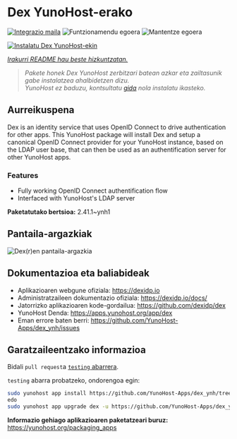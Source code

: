 <!--
Ohart ongi: README hau automatikoki sortu da <https://github.com/YunoHost/apps/tree/master/tools/readme_generator>ri esker
EZ editatu eskuz.
-->

# Dex YunoHost-erako

[![Integrazio maila](https://dash.yunohost.org/integration/dex.svg)](https://ci-apps.yunohost.org/ci/apps/dex/) ![Funtzionamendu egoera](https://ci-apps.yunohost.org/ci/badges/dex.status.svg) ![Mantentze egoera](https://ci-apps.yunohost.org/ci/badges/dex.maintain.svg)

[![Instalatu Dex YunoHost-ekin](https://install-app.yunohost.org/install-with-yunohost.svg)](https://install-app.yunohost.org/?app=dex)

*[Irakurri README hau beste hizkuntzatan.](./ALL_README.md)*

> *Pakete honek Dex YunoHost zerbitzari batean azkar eta zailtasunik gabe instalatzea ahalbidetzen dizu.*  
> *YunoHost ez baduzu, kontsultatu [gida](https://yunohost.org/install) nola instalatu ikasteko.*

## Aurreikuspena

Dex is an identity service that uses OpenID Connect to drive authentication for other apps.
This YunoHost package will install Dex and setup a canonical OpenID Connect provider for your YunoHost instance, based on the LDAP user base, that can then be used as an authentification server for other YunoHost apps.

### Features

- Fully working OpenID Connect authentification flow
- Interfaced with YunoHost's LDAP server


**Paketatutako bertsioa:** 2.41.1~ynh1

## Pantaila-argazkiak

![Dex(r)en pantaila-argazkia](./doc/screenshots/Dex_screenshot.png)

## Dokumentazioa eta baliabideak

- Aplikazioaren webgune ofiziala: <https://dexidp.io>
- Administratzaileen dokumentazio ofiziala: <https://dexidp.io/docs/>
- Jatorrizko aplikazioaren kode-gordailua: <https://github.com/dexidp/dex>
- YunoHost Denda: <https://apps.yunohost.org/app/dex>
- Eman errore baten berri: <https://github.com/YunoHost-Apps/dex_ynh/issues>

## Garatzaileentzako informazioa

Bidali `pull request`a [`testing` abarrera](https://github.com/YunoHost-Apps/dex_ynh/tree/testing).

`testing` abarra probatzeko, ondorengoa egin:

```bash
sudo yunohost app install https://github.com/YunoHost-Apps/dex_ynh/tree/testing --debug
edo
sudo yunohost app upgrade dex -u https://github.com/YunoHost-Apps/dex_ynh/tree/testing --debug
```

**Informazio gehiago aplikazioaren paketatzeari buruz:** <https://yunohost.org/packaging_apps>
